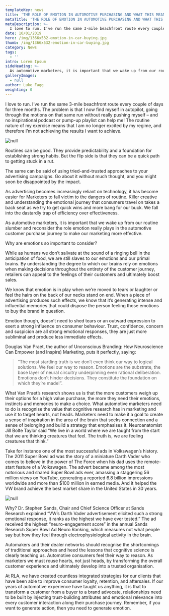 ```yaml
---
templateKey: news
title: 'THE ROLE OF EMOTION IN AUTOMOTIVE PURCHASING AND WHAT THIS MEANS FOR CAR RETAILERS.'
metaTitle: 'THE ROLE OF EMOTION IN AUTOMOTIVE PURCHASING AND WHAT THIS MEANS FOR CAR RETAILERS.'
metaDescription: >-
  I love to run. I’ve run the same 3-mile beachfront route every couple of days for three months. The problem is that I now find myself in autopilot, going through the motions on that same run without really pushing myself – and no inspirational podcast or pump-up playlist can help me! The routine nature of my exercise means that I am no longer excited by my regime, and therefore I’m not achieving the results I want to achieve.
date: 10/01/2019
hero: /img/1366x532-emotion-in-car-buying.jpg
thumb: /img/1366x532-emotion-in-car-buying.jpg
category: News
tags:
  - ''
intro: Lorem Ipsum
sideHeading: >-
  As automotive marketers, it is important that we wake up from our routine slumber and reconsider the role emotion really plays in the automotive customer purchase journey to make our marketing more effective. 
galleryImages:
  - null
author: Luke Fagg
weighting: 0
---
```

I love to run. I’ve run the same 3-mile beachfront route every couple of days for three months. The problem is that I now find myself in autopilot, going through the motions on that same run without really pushing myself – and no inspirational podcast or pump-up playlist can help me! The routine nature of my exercise means that I am no longer excited by my regime, and therefore I’m not achieving the results I want to achieve.

![null](/img/1366x532-emotion-in-car-buying1.jpg)

Routines can be good. They provide predictability and a foundation for establishing strong habits. But the flip side is that they can be a quick path to getting stuck in a rut.

The same can be said of using tried-and-trusted approaches to your advertising campaigns. Go about it without much thought, and you might soon be disappointed by the impact. 

As advertising becomes increasingly reliant on technology, it has become easier for Marketers to fall victim to the dangers of routine. Killer creative and understanding the emotional journey that consumers travel on takes a back seat as we try to get quick wins and more bang for our buck. We fall into the dastardly trap of efficiency over effectiveness. 

As automotive marketers, it is important that we wake up from our routine slumber and reconsider the role emotion really plays in the automotive customer purchase journey to make our marketing more effective. 

Why are emotions so important to consider?

While as humans we don’t salivate at the sound of a ringing bell in the anticipation of food, we are still slaves to our emotions and our primal brains. By understanding the degree to which our brains rely on emotions when making decisions throughout the entirety of the customer journey, retailers can appeal to the feelings of their customers and ultimately boost sales.

We know that emotion is in play when we’re moved to tears or laughter or feel the hairs on the back of our necks stand on end. When a piece of advertising produces such effects, we know that it’s generating intense and influential memories that could dispose the person feeling those emotions to buy the brand in question.
 
Emotion though, doesn’t need to shed tears or an outward expression to exert a strong influence on consumer behaviour. Trust, confidence, concern and suspicion are all strong emotional responses, they are just more subliminal and produce less immediate effects.

Douglas Van Praet, the author of Unconscious Branding: How Neuroscience Can Empower (and Inspire) Marketing, puts it perfectly, saying:

<blockquote>“The most startling truth is we don’t even think our way to logical solutions. We feel our way to reason. Emotions are the substrate, the base layer of neural circuitry underpinning even rational deliberation. Emotions don’t hinder decisions. They constitute the foundation on which they’re made!”.</blockquote>

What Van Praet’s research shows us is that the more customers weigh up their options for a high value purchase, the more they need their emotions, instincts and memories to make a choice.
What automotive marketers need to do is recognise the value that cognitive research has in marketing and use it to target hearts, not heads. Marketers need to make it a goal to create a sense of inspiration in the area of the brain that seeks connection and a sense of belonging and build a strategy that emphasises it.
Neuroanatomist Jill Bolte Taylor said “We live in a world where we are taught from the start that we are thinking creatures that feel. The truth is, we are feeling creatures that think.”

Take for instance one of the most successful ads in Volkswagen’s history.
The 2011 Super Bowl ad was the story of a miniature Darth Vader who comes to believe in the power of The Force when his dad uses the remote-start feature of a Volkswagen. The advert became among the most notorious and shared Super Bowl ads ever, amassing a staggering 56 million views on YouTube, generating a reported 6.8 billion impressions worldwide and more than $100 million in earned media. And it helped the VW brand achieve the best market share in the United States in 30 years.

![null](/img/1366x532-emotion-in-car-buying2.jpg) 

Why?
Dr. Stephen Sands, Chair and Chief Science Officer at Sands Research explained “VW’s Darth Vader advertisement elicited such a strong emotional response, it ranks as the highest we have ever tested.” The ad received the highest “neuro-engagement score” in the annual Sands Research Super Bowl Ad Neuro Ranking, which measures not what people say but how they feel through electrophysiological activity in the brain.

Automakers and their dealer networks should recognise the shortcomings of traditional approaches and heed the lessons that cognitive science is clearly teaching us. Automotive consumers feel their way to reason. As marketers we must rouse hearts, not just heads, by transforming the overall customer experience and ultimately develop into a trusted organisation. 

At RLA, we have created countless integrated strategies for our clients that have been able to improve consumer loyalty, retention, and aftersales. If our years of automotive experience have taught us anything, it is that to transform a customer from a buyer to a brand advocate, relationships need to be built by injecting trust-building attributes and emotional relevance into every customer interaction along their purchase journey. Remember, if you want to generate action, then you need to generate emotion.


